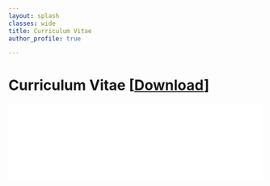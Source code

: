 ```yaml
---
layout: splash
classes: wide
title: Curriculum Vitae
author_profile: true

---
```


# Curriculum Vitae [[Download](cv/cv.pdf)]

<embed src="cv/cv.pdf" type="application/pdf" width="100%"/>
